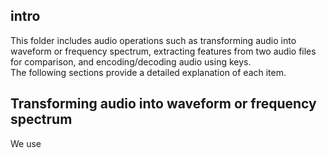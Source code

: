 ## intro
This folder includes audio operations such as transforming audio into waveform or frequency spectrum, extracting features from two audio files for comparison, and encoding/decoding audio using keys.   
The following sections provide a detailed explanation of each item.

## Transforming audio into waveform or frequency spectrum
We use 
